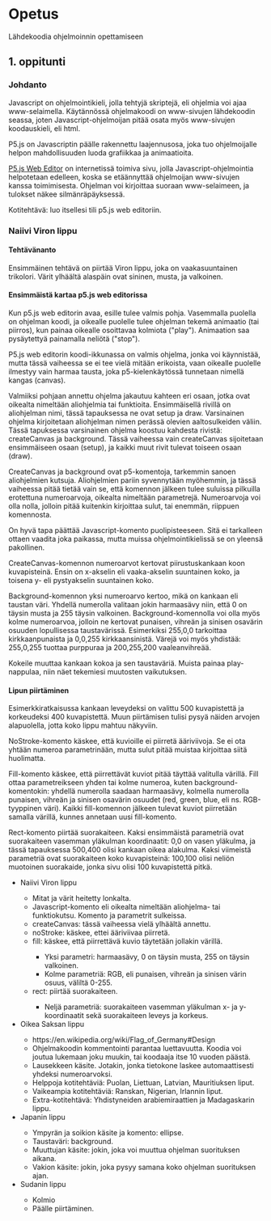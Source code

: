 # Opetus
Lähdekoodia ohjelmoinnin opettamiseen

<h2>1. oppitunti</h2>

<h3>Johdanto</h3>

<p>Javascript on ohjelmointikieli, jolla tehtyjä skriptejä, eli ohjelmia voi ajaa www-selaimella. Käytännössä ohjelmakoodi on www-sivujen lähdekoodin seassa, joten Javascript-ohjelmoijan pitää osata myös www-sivujen koodauskieli, eli html.</p>
<p>P5.js on Javascriptin päälle rakennettu laajennusosa, joka tuo ohjelmoijalle helpon mahdollisuuden luoda grafiikkaa ja animaatioita.</p>
<p><a href="https://editor.p5js.org/">P5.js Web Editor</a> on internetissä toimiva sivu, jolla Javascript-ohjelmointia helpotetaan edelleen, koska se etäännyttää ohjelmoijan www-sivujen kanssa toimimisesta. Ohjelman voi kirjoittaa suoraan www-selaimeen, ja tulokset näkee silmänräpäyksessä.</p>
<p>Kotitehtävä: luo itsellesi tili p5.js web editoriin.</p>

<h3>Naiivi Viron lippu</h3>

<h4>Tehtävänanto</h4>
<p>Ensimmäinen tehtävä on piirtää Viron lippu, joka on vaakasuuntainen trikolori. Värit ylhäältä alaspäin ovat sininen, musta, ja valkoinen.</p>

<h4>Ensimmäistä kartaa p5.js web editorissa</h4>
<p>Kun p5.js web editorin avaa, esille tulee valmis pohja. Vasemmalla puolella on ohjelman koodi, ja oikealle puolelle tulee ohjelman tekemä animaatio (tai piirros), kun painaa oikealle osoittavaa kolmiota ("play"). Animaation saa pysäytettyä painamalla neliötä ("stop").</p>
<p>P5.js web editorin koodi-ikkunassa on valmis ohjelma, jonka voi käynnistää, mutta tässä vaiheessa se ei tee vielä mitään erikoista, vaan oikealle puolelle ilmestyy vain harmaa tausta, joka p5-kielenkäytössä tunnetaan nimellä kangas (canvas).</p>
<p>Valmiiksi pohjaan annettu ohjelma jakautuu kahteen eri osaan, jotka ovat oikealta nimeltään aliohjelmia tai funktioita. Ensimmäisellä rivillä on aliohjelman nimi, tässä tapauksessa ne ovat setup ja draw. Varsinainen ohjelma kirjoitetaan aliohjelman nimen perässä olevien aaltosulkeiden väliin. Tässä tapuksessa varsinainen ohjelma koostuu kahdesta rivistä: createCanvas ja background. Tässä vaiheessa vain createCanvas sijoitetaan ensimmäiseen osaan (setup), ja kaikki muut rivit tulevat toiseen osaan (draw).</p>
<p>CreateCanvas ja background ovat p5-komentoja, tarkemmin sanoen aliohjelmien kutsuja. Aliohjelmien pariin syvennytään myöhemmin, ja tässä vaiheessa pitää tietää vain se, että komennon jälkeen tulee suluissa pilkuilla erotettuna numeroarvoja, oikealta nimeltään parametrejä. Numeroarvoja voi olla nolla, jolloin pitää kuitenkin kirjoittaa sulut, tai enemmän, riippuen komennosta.</p>
<p>On hyvä tapa päättää Javascript-komento puolipisteeseen. Sitä ei tarkalleen ottaen vaadita joka paikassa, mutta muissa ohjelmointikielissä se on yleensä pakollinen.</p>
<p>CreateCanvas-komennon numeroarvot kertovat piirustuskankaan koon kuvapisteinä. Ensin on x-akselin eli vaaka-akselin suuntainen koko, ja toisena y- eli pystyakselin suuntainen koko.</p>
<p>Background-komennon yksi numeroarvo kertoo, mikä on kankaan eli taustan väri. Yhdellä numerolla valitaan jokin harmaasävy niin, että 0 on täysin musta ja 255 täysin valkoinen. Background-komennolla voi olla myös kolme numeroarvoa, jolloin ne kertovat punaisen, vihreän ja sinisen osavärin osuuden lopullisessa taustavärissä. Esimerkiksi 255,0,0 tarkoittaa kirkkaanpunaista ja 0,0,255 kirkkaansinistä. Värejä voi myös yhdistää: 255,0,255 tuottaa purppuraa ja 200,255,200 vaaleanvihreää.</p>
<p>Kokeile muuttaa kankaan kokoa ja sen taustaväriä. Muista painaa play-nappulaa, niin näet tekemiesi muutosten vaikutuksen.</p>

<h4>Lipun piirtäminen</h4>
<p>Esimerkkiratkaisussa kankaan leveydeksi on valittu 500 kuvapistettä ja korkeudeksi 400 kuvapistettä. Muun piirtämisen tulisi pysyä näiden arvojen alapuolella, jotta koko lippu mahtuu näkyviin.</p>
<p>NoStroke-komento käskee, että kuvioille ei piirretä ääriviivoja. Se ei ota yhtään numeroa parametrinään, mutta sulut pitää muistaa kirjoittaa siitä huolimatta.</p>
<p>Fill-komento käskee, että piirrettävät kuviot pitää täyttää valitulla värillä. Fill ottaa parametreikseen yhden tai kolme numeroa, kuten background-komentokin: yhdellä numerolla saadaan harmaasävy, kolmella numerolla punaisen, vihreän ja sinisen osavärin osuudet (red, green, blue, eli ns. RGB-tyyppinen väri). Kaikki fill-komennon jälkeen tulevat kuviot piirretään samalla värillä, kunnes annetaan uusi fill-komento.</p>
<p>Rect-komento piirtää suorakaiteen. Kaksi ensimmäistä parametriä ovat suorakaiteen vasemman yläkulman koordinaatit: 0,0 on vasen yläkulma, ja tässä tapauksessa 500,400 olisi kankaan oikea alakulma. Kaksi viimeistä parametriä ovat suorakaiteen koko kuvapisteinä: 100,100 olisi neliön muotoinen suorakaide, jonka sivu olisi 100 kuvapistettä pitkä.</p>





<ul>
  
  <li>Naiivi Viron lippu</li>
  <ul>
    <li>Mitat ja värit heitetty lonkalta.</li>
    <li>Javascript-komento eli oikealta nimeltään aliohjelma- tai funktiokutsu. Komento ja parametrit sulkeissa.</li>
    <li>createCanvas: tässä vaiheessa vielä ylhäältä annettu.</li>
    <li>noStroke: käskee, ettei ääriviivaa piirretä.</li>
    <li>fill: käskee, että piirrettävä kuvio täytetään jollakin värillä.</li>
    <ul>
      <li>Yksi parametri: harmaasävy, 0 on täysin musta, 255 on täysin valkoinen.</li>
      <li>Kolme parametriä: RGB, eli punaisen, vihreän ja sinisen värin osuus, väliltä 0-255.</li>
    </ul>
    <li>rect: piirtää suorakaiteen.</li>
    <ul>
      <li>Neljä parametriä: suorakaiteen vasemman yläkulman x- ja y-koordinaatit sekä suorakaiteen leveys ja korkeus.</li>
    </ul>
  </ul>
  
  <li>Oikea Saksan lippu</li>
  <ul>
    <li>https://en.wikipedia.org/wiki/Flag_of_Germany#Design</li>
    <li>Ohjelmakoodin kommentointi parantaa luettavuutta. Koodia voi joutua lukemaan joku muukin, tai koodaaja itse 10 vuoden päästä.</li>
    <li>Lausekkeen käsite. Jotakin, jonka tietokone laskee automaattisesti yhdeksi numeroarvoksi.</li>
    <li>Helppoja kotitehtäviä: Puolan, Liettuan, Latvian, Mauritiuksen liput.
    <li>Vaikeampia kotitehtäviä: Ranskan, Nigerian, Irlannin liput.
    <li>Extra-kotitehtävä: Yhdistyneiden arabiemiraattien ja Madagaskarin lippu.
  </ul>
  
  <li>Japanin lippu</li>
  <ul>
    <li>Ympyrän ja soikion käsite ja komento: ellipse.</li>
    <li>Taustaväri: background.</li>
    <li>Muuttujan käsite: jokin, joka voi muuttua ohjelman suorituksen aikana.</li>
    <li>Vakion käsite: jokin, joka pysyy samana koko ohjelman suorituksen ajan.</li>
  </ul>
  
  <li>Sudanin lippu</li>
  <ul>
  <li>Kolmio</li>
  <li>Päälle piirtäminen.</li>
  </ul>
  
</ul>
 
